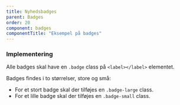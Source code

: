 ```yaml
---
title: Nyhedsbadges
parent: Badges
order: 20
component: badges
componentTitle: "Eksempel på badges"
---
```

### Implementering

Alle badges skal have en `.badge` class på `<label></label>` elementet.

Badges findes i to størrelser, store og små:

- For et stort badge skal der tilføjes en `.badge-large` class.
- For et lille badge skal der tilføjes en `.badge-small` class.
